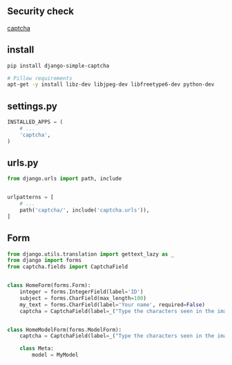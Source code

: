 ## Security check
[captcha](https://django-simple-captcha.readthedocs.io/en/latest/usage.html)

## install
```bash
pip install django-simple-captcha

# Pillow requirements
apt-get -y install libz-dev libjpeg-dev libfreetype6-dev python-dev
```


## settings.py
```py
INSTALLED_APPS = (
    # ...
    'captcha',
)
```


## urls.py
```py
from django.urls import path, include


urlpatterns = [
    # ...
    path('captcha/', include('captcha.urls')),
]
```


## Form
```python
from django.utils.translation import gettext_lazy as _
from django import forms
from captcha.fields import CaptchaField


class HomeForm(forms.Form):
    integer = forms.IntegerField(label='ID')
    subject = forms.CharField(max_length=100)
    my_text = forms.CharField(label='Your name', required=False)
    captcha = CaptchaField(label=_("Type the characters seen in the image below"))


class HomeModelForm(forms.ModelForm):
    captcha = CaptchaField(label=_("Type the characters seen in the image below"))

    class Meta:
        model = MyModel
```
